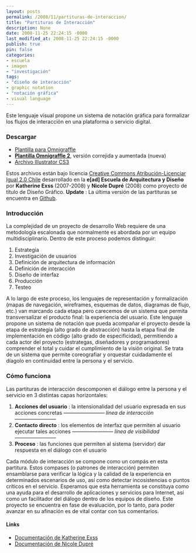 ```yaml
---
layout: posts
permalink: /2008/11/partituras-de-interaccion/
title: "Partituras de Interacción"
description: None
date: 2008-11-25 22:24:15 -0000
last_modified_at: 2008-11-25 22:24:15 -0000
publish: true
pin: false
categories:
- escuela
- imagen
- "investigación"
tags:
- "diseño de interacción"
- graphic notation
- "notación gráfica"
- visual language
---
```

Este lenguaje visual propone un sistema de notación gráfica para formalizar los flujos de interacción en una plataforma o servicio digital.

### Descargar

* [Plantilla para Omnigraffle](http://wiki.ead.pucv.cl/images/c/c1/Alfa_2.0.stencil.zip)
* [**Plantilla Omnigraffle 2**](http://www.herbertspencer.net/archivo/interaction-score.gstencil.zip), versión correjida y aumentada (nueva)
* [Archivo Illustrator CS3](http://wiki.ead.pucv.cl/images/8/83/Alfa_2.0.ait.zip)

Estos archivos están bajo licencia [Creative Commons Atribución-Licenciar Igual 2.0 Chile](http://creativecommons.org/licenses/by-sa/2.0/cl/ "Licencia del trabajo") desarrollado en la **e[ad] Escuela de Arquitectura y Diseño** por **Katherine Exss** (2007-2008) y **Nicole Dupré** (2008) como proyecto de título de Diseño Gráfico. **Update** : La última versión de las partituras se encuentra en [Github](https://github.com/hspencer/Partituras-de-Interaccion).

### Introducción

La complejidad de un proyecto de desarrollo Web requiere de una metodología escalonada que normalmente es abordada por un equipo multidisciplinario. Dentro de este proceso podemos distinguir:

  1. Estrategia
  2. Investigación de usuarios
  3. Definición de arquitectura de información
  4. Definición de interacción
  5. Diseño de interfaz
  6. Producción
  7. Testeo

A lo largo de este proceso, los lenguajes de representación y formalización (mapas de navegación, wireframes, esquemas de datos, diagramas de flujo, etc.) van marcando cada etapa pero carecemos de un sistema que permita transversalizar el producto final: la experiencia del usuario. Este lenguaje propone un sistema de notación que pueda acompañar el proyecto desde la etapa de estrategia (alto grado de abstracción) hasta la etapa final de implementación en código (alto grado de especificidad), permitiendo a cada actor del proyecto (estrategas, diseñadores y programadores) comprender el total y cuidar el cumplimiento de la visión original. Se trata de un sistema que permite coreografiar y orquestar cuidadamente el díagolo en continuidad entre la persona y el servicio.

### Cómo funciona

Las partituras de interacción descomponen el diálogo entre la persona y el servicio en 3 distintas capas horizontales:

  1. **Acciones del usuario** : la intensionalidad del usuario expresada en sus acciones concretas _———————— línea de interacción ————————_
  2. **Contacto directo** : los elementos de interfaz que permiten al usuario ejecutar tales acciones _———————— línea de visibilidad ————————_
  3. **Proceso** : las funciones que permiten al sistema (servidor) dar respuesta en el diálogo con el usuario

Cada módulo de interacción se compone como un compás en esta partitura. Estos compases (o patrones de interacción) permiten ensamblarse para verificar la lógica y la calidad de la experiencia en determinados escenarios de uso, así como detectar incosistencias o puntos críticos en el servicio. Esperamos que esta herramienta se constituya como una ayuda para el desarrollo de aplicaciones y servicios para Internet, así como un facilitador del diálogo dentro de los equipos de diseño. Este proyecto se encuentra en fase de evaluación, por lo tanto, para poder avanzar en su afinación es de vital contar con tus comentarios.

#### Links

* [Documentación de Katherine Exss](http://wiki.ead.pucv.cl/index.php/Lenguajes_Visuales_para_la_Interacci%C3%B3n "en Wiki Casiopea")
* [Documentación de Nicole Dupré](http://wiki.ead.pucv.cl/index.php/Partituras_de_Interacci%C3%B3n "en Wiki Casiopea")
